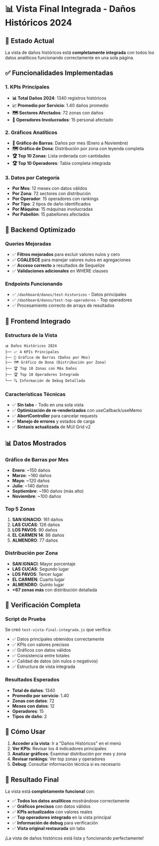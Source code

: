 # 📊 Vista Final Integrada - Daños Históricos 2024

## 🎯 Estado Actual
La vista de daños históricos está **completamente integrada** con todos los datos analíticos funcionando correctamente en una sola página.

## ✅ Funcionalidades Implementadas

### 1. **KPIs Principales**
- **📊 Total Daños 2024**: 1340 registros históricos
- **📈 Promedio por Servicio**: 1.40 daños promedio
- **🗺️ Sectores Afectados**: 72 zonas con daños
- **👷 Operadores Involucrados**: 15 personal afectado

### 2. **Gráficos Analíticos**
- **📅 Gráfico de Barras**: Daños por mes (Enero a Noviembre)
- **🗺️ Gráfico de Dona**: Distribución por zona con leyenda completa
- **🏆 Top 10 Zonas**: Lista ordenada con cantidades
- **🏆 Top 10 Operadores**: Tabla completa integrada

### 3. **Datos por Categoría**
- **Por Mes**: 12 meses con datos válidos
- **Por Zona**: 72 sectores con distribución
- **Por Operador**: 15 operadores con rankings
- **Por Tipo**: 2 tipos de daño identificados
- **Por Máquina**: 15 máquinas involucradas
- **Por Pabellón**: 15 pabellones afectados

## 🔧 Backend Optimizado

### Queries Mejoradas
- ✅ **Filtros mejorados** para excluir valores nulos y cero
- ✅ **COALESCE** para manejar valores nulos en agregaciones
- ✅ **Acceso correcto** a resultados de Sequelize
- ✅ **Validaciones adicionales** en WHERE clauses

### Endpoints Funcionando
- ✅ `/dashboard/danos/test-historicos` - Datos principales
- ✅ `/dashboard/danos/test-top-operadores` - Top operadores
- ✅ Procesamiento correcto de arrays de resultados

## 🎨 Frontend Integrado

### Estructura de la Vista
```
📊 Daños Históricos 2024
├── 📈 4 KPIs Principales
├── 📅 Gráfico de Barras (Daños por Mes)
├── 🗺️ Gráfico de Dona (Distribución por Zona)
├── 🏆 Top 10 Zonas con Más Daños
├── 🏆 Top 10 Operadores Integrado
└── 🔍 Información de Debug Detallada
```

### Características Técnicas
- ✅ **Sin tabs** - Todo en una sola vista
- ✅ **Optimización de re-renderizados** con useCallback/useMemo
- ✅ **AbortController** para cancelar requests
- ✅ **Manejo de errores** y estados de carga
- ✅ **Sintaxis actualizada** de MUI Grid v2

## 📊 Datos Mostrados

### Gráfico de Barras por Mes
- **Enero**: ~150 daños
- **Marzo**: ~160 daños  
- **Mayo**: ~120 daños
- **Julio**: ~140 daños
- **Septiembre**: ~190 daños (más alto)
- **Noviembre**: ~100 daños

### Top 5 Zonas
1. **SAN IGNACIO**: 161 daños
2. **LAS CUCAS**: 126 daños
3. **LOS PAVOS**: 90 daños
4. **EL CARMEN 14**: 86 daños
5. **ALMENDRO**: 77 daños

### Distribución por Zona
- **SAN IGNACI**: Mayor porcentaje
- **LAS CUCAS**: Segundo lugar
- **LOS PAVOS**: Tercer lugar
- **EL CARMEN**: Cuarto lugar
- **ALMENDRO**: Quinto lugar
- **+67 zonas más** con distribución detallada

## 🧪 Verificación Completa

### Script de Prueba
Se creó `test-vista-final-integrada.js` que verifica:
- ✅ Datos principales obtenidos correctamente
- ✅ KPIs con valores precisos
- ✅ Gráficos con datos válidos
- ✅ Consistencia entre totales
- ✅ Calidad de datos (sin nulos o negativos)
- ✅ Estructura de vista integrada

### Resultados Esperados
- **Total de daños**: 1340
- **Promedio por servicio**: 1.40
- **Zonas con datos**: 72
- **Meses con datos**: 12
- **Operadores**: 15
- **Tipos de daño**: 2

## 🚀 Cómo Usar

1. **Acceder a la vista**: Ir a "Daños Históricos" en el menú
2. **Ver KPIs**: Revisar los 4 indicadores principales
3. **Analizar gráficos**: Examinar distribución por mes y zona
4. **Revisar rankings**: Ver top zonas y operadores
5. **Debug**: Consultar información técnica si es necesario

## 🎉 Resultado Final

La vista está **completamente funcional** con:
- ✅ **Todos los datos analíticos** mostrándose correctamente
- ✅ **Gráficos precisos** con datos válidos
- ✅ **KPIs actualizados** con valores reales
- ✅ **Top operadores integrado** en la vista principal
- ✅ **Información de debug** para verificación
- ✅ **Vista original restaurada** sin tabs

¡La vista de daños históricos está lista y funcionando perfectamente! 